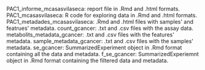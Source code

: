 PAC1_informe_mcasasvilaseca: report file in .Rmd and .html formats.
PAC1_mcasasvilaseca: R code for exploring data in .Rmd and .html formats.
PAC1_metadades_mcasasvilaseca: .Rmd and .html files with samples' and featrues' metadata.
count_gcancer: .txt and .csv files with the assay data.
metabolits_metadata_gcancer: .txt and .csv files with the features' metadata. 
sample_metadata_gcancer: .txt and .csv files with the samples' metadata. 
se_gcancer: SummarizedExperiment object in .Rmd format containing all the data and metadata.
f_se_gcancer: SummarizedExperiemnt object in .Rmd format containing the filtered data and metadata.
